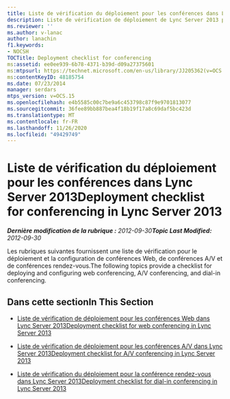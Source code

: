 ```yaml
---
title: Liste de vérification du déploiement pour les conférences dans Lync Server 2013
description: Liste de vérification de déploiement de Lync Server 2013 pour les conférences.
ms.reviewer: ''
ms.author: v-lanac
author: lanachin
f1.keywords:
- NOCSH
TOCTitle: Deployment checklist for conferencing
ms:assetid: ee0ee939-6b78-4371-b39d-d09a27375601
ms:mtpsurl: https://technet.microsoft.com/en-us/library/JJ205362(v=OCS.15)
ms:contentKeyID: 48185754
ms.date: 07/23/2014
manager: serdars
mtps_version: v=OCS.15
ms.openlocfilehash: e4b5585c00c7be9a6c453798c87f9e9701813077
ms.sourcegitcommit: 36fee89bb887bea4f18b19f17a8c69daf5bc423d
ms.translationtype: MT
ms.contentlocale: fr-FR
ms.lasthandoff: 11/26/2020
ms.locfileid: "49429749"
---
```

# <a name="deployment-checklist-for-conferencing-in-lync-server-2013"></a><span data-ttu-id="d537a-103">Liste de vérification du déploiement pour les conférences dans Lync Server 2013</span><span class="sxs-lookup"><span data-stu-id="d537a-103">Deployment checklist for conferencing in Lync Server 2013</span></span>

<div data-xmlns="http://www.w3.org/1999/xhtml">

<div class="topic" data-xmlns="http://www.w3.org/1999/xhtml" data-msxsl="urn:schemas-microsoft-com:xslt" data-cs="https://msdn.microsoft.com/">

<div data-asp="https://msdn2.microsoft.com/asp">



</div>

<div id="mainSection">

<div id="mainBody"><span data-ttu-id="d537a-104">

<span> </span></span><span class="sxs-lookup"><span data-stu-id="d537a-104">

<span> </span></span></span>

<span data-ttu-id="d537a-105">_**Dernière modification de la rubrique :** 2012-09-30_</span><span class="sxs-lookup"><span data-stu-id="d537a-105">_**Topic Last Modified:** 2012-09-30_</span></span>

<span data-ttu-id="d537a-106">Les rubriques suivantes fournissent une liste de vérification pour le déploiement et la configuration de conférences Web, de conférences A/V et de conférences rendez-vous.</span><span class="sxs-lookup"><span data-stu-id="d537a-106">The following topics provide a checklist for deploying and configuring web conferencing, A/V conferencing, and dial-in conferencing.</span></span>

<div>

## <a name="in-this-section"></a><span data-ttu-id="d537a-107">Dans cette section</span><span class="sxs-lookup"><span data-stu-id="d537a-107">In This Section</span></span>

  - [<span data-ttu-id="d537a-108">Liste de vérification de déploiement pour les conférences Web dans Lync Server 2013</span><span class="sxs-lookup"><span data-stu-id="d537a-108">Deployment checklist for web conferencing in Lync Server 2013</span></span>](lync-server-2013-deployment-checklist-for-web-conferencing.md)

  - [<span data-ttu-id="d537a-109">Liste de vérification de déploiement pour les conférences A/V dans Lync Server 2013</span><span class="sxs-lookup"><span data-stu-id="d537a-109">Deployment checklist for A/V conferencing in Lync Server 2013</span></span>](lync-server-2013-deployment-checklist-for-a-v-conferencing.md)

  - [<span data-ttu-id="d537a-110">Liste de vérification du déploiement pour la conférence rendez-vous dans Lync Server 2013</span><span class="sxs-lookup"><span data-stu-id="d537a-110">Deployment checklist for dial-in conferencing in Lync Server 2013</span></span>](lync-server-2013-deployment-checklist-for-dial-in-conferencing.md)

<span data-ttu-id="d537a-111"></div>

</div>

<span> </span>

</div>

</div>

</span><span class="sxs-lookup"><span data-stu-id="d537a-111"></div>

</div>

<span> </span>

</div>

</div>

</span></span></div>

